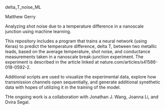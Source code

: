 delta_T_noise_ML

Matthew Gerry

Analyzing shot noise due to a temperature difference in a nanoscale junction using machine learning.

This repository includes a program that trains a neural network (using Keras) to predict the temperature difference, delta T, between two metallic leads, based on the average temperature, shot noise, and conductance measurements taken in a nanoscale break-junction experiment. The experiment is described in the article linked at nature.com/articles/s41586-018-0592-2.

Additional scripts are used to visualize the experimental data, explore how transmission channels open sequentially, and generate additional synethetic data with hopes of utilizing it in the training of the model.

THe ongoing work is a collaboration with Jonathan J. Wang, Joanna Li, and Dvira Segal.